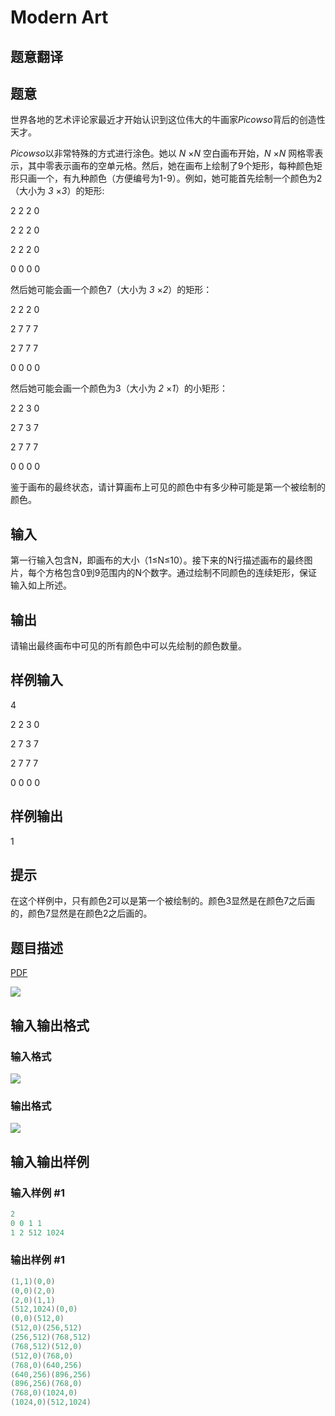 # Modern Art

## 题意翻译

## 题意

世界各地的艺术评论家最近才开始认识到这位伟大的牛画家*Picowso*背后的创造性天才。

*Picowso*以非常特殊的方式进行涂色。她以 *N* ×*N* 空白画布开始，*N* ×*N* 网格零表示，其中零表示画布的空单元格。然后，她在画布上绘制了9个矩形，每种颜色矩形只画一个，有九种颜色（方便编号为1-9）。例如，她可能首先绘制一个颜色为2（大小为 *3* ×*3*）的矩形:

2 2 2 0

2 2 2 0

2 2 2 0

0 0 0 0

然后她可能会画一个颜色7（大小为 *3* ×*2*）的矩形：

2 2 2 0

2 7 7 7

2 7 7 7

0 0 0 0

然后她可能会画一个颜色为3（大小为 *2* ×*1*）的小矩形：

2 2 3 0

2 7 3 7

2 7 7 7

0 0 0 0

鉴于画布的最终状态，请计算画布上可见的颜色中有多少种可能是第一个被绘制的颜色。

## 输入

第一行输入包含N，即画布的大小（1≤N≤10）。接下来的N行描述画布的最终图片，每个方格包含0到9范围内的N个数字。通过绘制不同颜色的连续矩形，保证输入如上所述。

## 输出

请输出最终画布中可见的所有颜色中可以先绘制的颜色数量。

## 样例输入

4

2 2 3 0

2 7 3 7

2 7 7 7

0 0 0 0

## 样例输出

1

## 提示

在这个样例中，只有颜色2可以是第一个被绘制的。颜色3显然是在颜色7之后画的，颜色7显然是在颜色2之后画的。

## 题目描述

[problemUrl]: https://uva.onlinejudge.org/index.php?option=com_onlinejudge&Itemid=8&category=6&page=show_problem&problem=373

[PDF](https://uva.onlinejudge.org/external/4/p432.pdf)

![](https://cdn.luogu.com.cn/upload/vjudge_pic/UVA432/6cafa6a9aa061156a086e9cde2742da4505f213e.png)

## 输入输出格式

### 输入格式

![](https://cdn.luogu.com.cn/upload/vjudge_pic/UVA432/53562733ecf7f379090c628f7ce1f1a9690005b5.png)

### 输出格式

![](https://cdn.luogu.com.cn/upload/vjudge_pic/UVA432/967ac1d17ed148ec366acd5ce420d81aa798a7ef.png)

## 输入输出样例

### 输入样例 #1

```cpp
2
0 0 1 1
1 2 512 1024
```


### 输出样例 #1

```cpp
(1,1)(0,0)
(0,0)(2,0)
(2,0)(1,1)
(512,1024)(0,0)
(0,0)(512,0)
(512,0)(256,512)
(256,512)(768,512)
(768,512)(512,0)
(512,0)(768,0)
(768,0)(640,256)
(640,256)(896,256)
(896,256)(768,0)
(768,0)(1024,0)
(1024,0)(512,1024)
```


